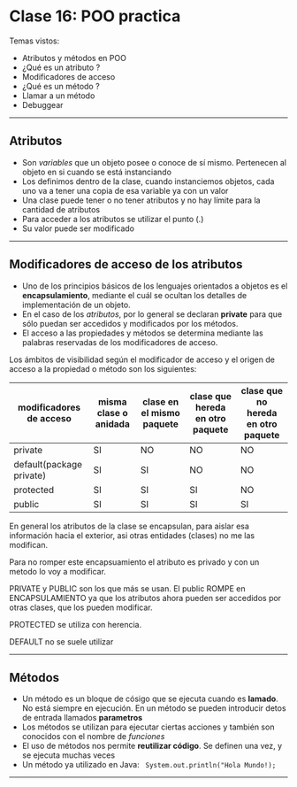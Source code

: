 # Clase 16: POO practica

Temas vistos:

   * Atributos y métodos en POO
   * ¿Qué es un atributo ?
   * Modificadores de acceso
   * ¿Qué es un método ?
   * Llamar a un método
   * Debuggear
     
---

## Atributos

   * Son *variables* que un objeto posee o conoce de sí mismo. Pertenecen al objeto en si cuando se está instanciando
   * Los definimos dentro de la clase, cuando instanciemos objetos, cada uno va a tener una copia de esa variable ya con un valor
   * Una clase puede tener o no tener atributos y no hay límite para la cantidad de atributos
   * Para acceder a los atributos se utilizar el punto (.)
   * Su valor puede ser modificado
  
  
---
   
## Modificadores de acceso de los atributos

   * Uno de los principios básicos de los lenguajes orientados a objetos es el **encapsulamiento**, mediante el cuál se ocultan los detalles de implementación de un objeto. 
   * En el caso de los *atributos*, por lo general se declaran **private** para que sólo puedan ser accedidos y modificados por los métodos.
   * El acceso a las propiedades y métodos se determina mediante las palabras reservadas de los modificadores de acceso.
     

Los ámbitos de visibilidad según el modificador de acceso y el origen de acceso a la propiedad o método son los siguientes:


| modificadores de acceso | misma clase o anidada | clase en el mismo paquete | clase que hereda en otro paquete | clase que no hereda en otro paquete |
| ----------------------- | --------------------- | ------------------------- | -------------------------------- | ----------------------------------- |
| private | SI | NO | NO | NO |
| default(package private) | SI | SI | NO | NO |
| protected | SI | SI |SI |NO |
| public | SI | SI | SI | SI |

En general los atributos de la clase se encapsulan, para aislar esa información hacia el exterior, asi otras entidades (clases) no me las modifican.

Para no romper este encapsuamiento el atributo es privado y con un metodo lo voy a modificar.

PRIVATE y PUBLIC son los que más se usan. El public ROMPE en ENCAPSULAMIENTO ya que los atributos ahora pueden ser accedidos por otras clases, que los pueden modificar.

PROTECTED se utiliza con herencia.

DEFAULT no se suele utilizar

----

## Métodos

  * Un método es un bloque de cósigo que se ejecuta cuando es **lamado**. No está siempre en ejecución. En un método se pueden introducir detos de entrada llamados **parametros**
  * Los métodos se utilizan para ejecutar ciertas acciones y también son conocidos con el nombre de *funciones*
  * El uso de métodos nos permite **reutilizar código**. Se definen una vez, y se ejecuta muchas veces
  * Un método ya utilizado en Java: ``` System.out.println("Hola Mundo!);```

---



